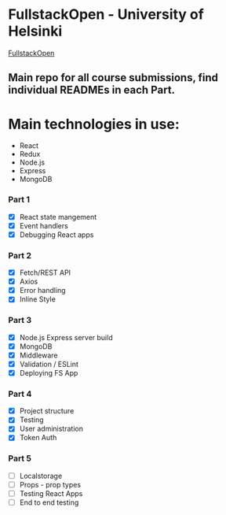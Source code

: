 # FullstackOpen - University of Helsinki

[FullstackOpen](https://fullstackopen.com/en/)

## Main repo for all course submissions, find individual READMEs in each Part.

# Main technologies in use:

  - React
  - Redux
  - Node.js
  - Express
  - MongoDB

### Part 1
- [x] React state mangement
- [x] Event handlers
- [x] Debugging React apps
  
### Part 2
- [x] Fetch/REST API 
- [x] Axios
- [x] Error handling
- [x] Inline Style

### Part 3
- [x] Node.js Express server build
- [x] MongoDB
- [x] Middleware
- [x] Validation / ESLint
- [x] Deploying FS App

### Part 4

- [x] Project structure
- [x] Testing
- [x] User administration
- [x] Token Auth

### Part 5

- [ ] Localstorage
- [ ] Props - prop types
- [ ] Testing React Apps
- [ ] End to end testing
